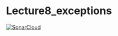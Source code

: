 # Lecture8_exceptions
[![SonarCloud](https://sonarcloud.io/images/project_badges/sonarcloud-white.svg)](https://sonarcloud.io/dashboard?id=twikssi_JavaGuruCourse)
